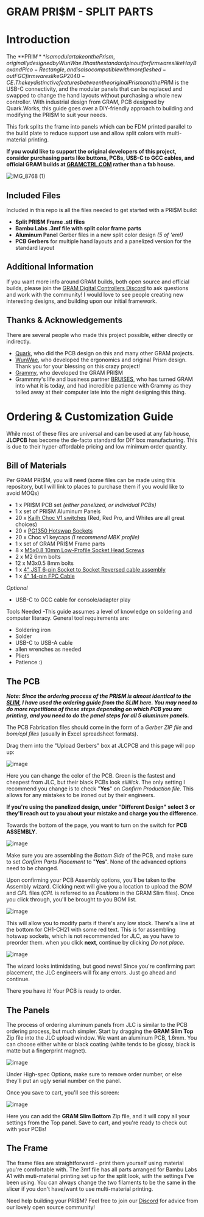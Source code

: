 # GRAM PRI$M - SPLIT PARTS

# Introduction 
The **PRI$M** is a modular take on the Prism, originally designed by WunWae. It has the standard pinout for firmwares like HayBox and Pico-Rectangle, and is also compatible with more fleshed-out FGC firmwares like GP2040-CE. The key distinctive features between the original Prism and the PRI$M is the USB-C connectivity, and the modular panels that can be replaced and swapped to change the hand layouts without purchasing a whole new controller. With industrial design from GRAM, PCB designed by Quark.Works, this guide goes over a DIY-friendly approach to building and modifying the PRI$M to suit your needs.

This fork splits the frame into panels which can be FDM printed parallel to the build plate to reduce support use and allow split colors with multi-material printing.

**If you would like to support the original developers of this project, consider purchasing parts like buttons, PCBs, USB-C to GCC cables, and official GRAM builds at [GRAMCTRL.COM](https://www.gramctrl.com) rather than a fab house.**

![IMG_8768 (1)](https://github.com/GrammyMoney/GRAM-x-PRISM/assets/126632196/b02a1fcf-058c-45d0-9162-b23c6b7bc4d1)

Included Files
-
Included in this repo is all the files needed to get started with a PRI$M build:
- **Split PRI$M Frame .stl files**
- **Bambu Labs .3mf file with split color frame parts**
- **Aluminum Panel** Gerber files in a new split color design *(5 of 'em!)*
- **PCB Gerbers** for multiple hand layouts and a panelized version for the standard layout

Additional Information
-
If you want more info around GRAM builds, both open source and official builds, please join the [GRAM Digital Controllers Discord](https://discord.gg/6TuHw2r2X4) to ask questions and work with the community! I would love to see people creating new interesting designs, and building upon our initial framework.

Thanks & Acknowledgements
-
There are several people who made this project possible, either directly or indirectly.
- [Quark](https://twitter.com/quark_works), who did the PCB design on this and many other GRAM projects.
- [WunWae](https://twitter.com/WuhnWae), who developed the ergonomics and original Prism design. Thank you for your blessing on this crazy project!
- [Grammy](https://twitter.com/grammy_money), who developed the GRAM PRI$M
- Grammmy's life and business partner [BRUISES](https://twitter.com/bruisesxo), who has turned GRAM into what it is today, and had incredible patience with Grammy as they toiled away at their computer late into the night designing this thing.

# Ordering & Customization Guide
While most of these files are universal and can be used at any fab house, **JLCPCB** has become the de-facto standard for DIY box manufacturing. This is due to their hyper-affordable pricing and low minimum order quantity.

Bill of Materials
-
Per GRAM PRI$M, you will need (some files can be made using this repository, but I will link to places to purchase them if you would like to avoid MOQs)
- 1 x PRI$M PCB set *(either panelized, or individual PCBs)*
- 1 x set of PRI$M Aluminum Panels
- 20 x [Kailh Choc V1 switches](https://www.moergo.com/products/kailh-choc-v1-key-switches-red-brown-white-pro-red-20-pack?variant=45328736780561) (Red, Red Pro, and Whites are all great choices)
- 20 x [PG1350 Hotswap Sockets](https://mkultra.click/kailh-hotswap-sockets)
- 20 x Choc v1 keycaps *(I recommend MBK profile)*
- 1 x set of GRAM PRI$M Frame parts
- 8 x [M5x0.8 10mm Low-Profile Socket Head Screws](https://www.amazon.com/dp/B0CJ6P4F9Q)
- 2 x M2 6mm bolts
- 12 x M3x0.5 8mm bolts
- 1 x [4" JST 6-pin Socket to Socket Reversed cable assembly](https://www.digikey.com/en/products/detail/jst-sales-america-inc/A06SR06SR30K102A/9922193)
- 1 x [4" 14-pin FPC Cable](https://www.digikey.com/en/products/detail/molex/0152670295/4427171)

*Optional*
- USB-C to GCC cable for console/adapter play

Tools Needed
-This guide assumes a level of knowledge on soldering and computer literacy. General tool requirements are:
  - Soldering iron
  - Solder
  - USB-C to USB-A cable
  - allen wrenches as needed
  - Pliers
  - Patience :)

The PCB
-
***Note: Since the ordering process of the PRI$M is almost identical to the [SLIM](https://github.com/GrammyMoney/GRAM-SLIM), I have used the ordering guide from the SLIM here. You may need to do more repetitions of these steps depending on which PCB you are printing, and you need to do the panel steps for all 5 aluminum panels.***

The PCB Fabrication files should come in the form of a *Gerber ZIP file* and *bom/cpl files* (usually in Excel spreadsheet formats).

Drag them into the "Upload Gerbers" box at JLCPCB and this page will pop up:

![image](https://github.com/GrammyMoney/GRAM-SLIM/assets/126632196/399c1986-c4fd-446e-97d9-e55e6c1433eb)

Here you can change the color of the PCB. Green is the fastest and cheapest from JLC, but their black PCBs look *siiiiiick*. The only setting I recommend you change is to check "**Yes**" on *Confirm Production file*. This allows for any mistakes to be ironed out by their engineers.

**If you're using the panelized design, under "Different Design" select 3 or they'll reach out to you about your mistake and charge you the difference.**

Towards the bottom of the page, you want to turn on the switch for **PCB ASSEMBLY**.

![image](https://github.com/GrammyMoney/GRAM-SLIM/assets/126632196/349919ce-35f1-425e-aabc-416f8ca25363)

Make sure you are assembling the *Bottom Side* of the PCB, and make sure to set *Confirm Parts Placement* to "**Yes**". None of the advanced options need to be changed.

Upon confirming your PCB Assembly options, you'll be taken to the Assembly wizard. Clicking next will give you a location to upload the *BOM* and *CPL* files (*CPL* is referred to as *Positions* in the GRAM Slim files). Once you click through, you'll be brought to you BOM list.

![image](https://github.com/GrammyMoney/GRAM-SLIM/assets/126632196/36b6bb49-a48a-4550-983b-55a35bed7615)

This will allow you to modify parts if there's any low stock. There's a line at the bottom for CH1-CH21 with some red text. This is for assembling hotswap sockets, which is not recommended for JLC, as you have to preorder them. when you click **next**, continue by clicking *Do not place*.

![image](https://github.com/GrammyMoney/GRAM-SLIM/assets/126632196/b6534da2-4ae0-4e29-a1a3-f0b06aea3565)

The wizard looks intimidating, but good news! Since you're confirming part placement, the JLC engineers will fix any errors. Just go ahead and continue.

There you have it! Your PCB is ready to order.

The Panels
-
The process of ordering aluminum panels from JLC is similar to the PCB ordering process, but much simpler. Start by dragging the **GRAM Slim Top** Zip file into the JLC upload window. We want an aluminum PCB, 1.6mm. You can choose either white or black coating (white tends to be glossy, black is matte but a fingerprint magnet). 

![image](https://github.com/GrammyMoney/GRAM-SLIM/assets/126632196/cfec88fb-68bb-479e-8c88-61d2a660c8fc)

Under High-spec Options, make sure to remove order number, or else they'll put an ugly serial number on the panel.

Once you save to cart, you'll see this screen:

![image](https://github.com/GrammyMoney/GRAM-SLIM/assets/126632196/218c9ba4-145b-4697-92de-b3484fcedc13)

Here you can add the **GRAM Slim Bottom** Zip file, and it will copy all your settings from the Top panel. Save to cart, and you're ready to check out with your PCBs!



The Frame
-
The frame files are straightforward - print them yourself using material you're comfortable with. The 3mf file has all parts arranged for Bambu Labs A1 with muti-material printing set up for the split look, with the settings I've been using. You can always change the two filaments to be the same in the slicer if you don't have/want to use multi-material printing.

Need help building your PRI$M? Feel free to join our [Discord](https://discord.gg/gramctrl) for advice from our lovely open source community!
